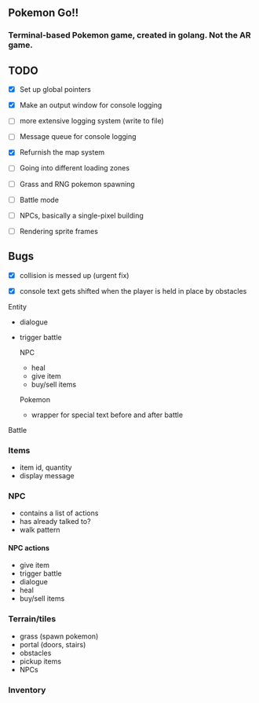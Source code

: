 

## Pokemon Go!!

### Terminal-based Pokemon game, created in golang. Not the AR game. 




## TODO
- [x] Set up global pointers
- [x] Make an output window for console logging
- [ ] more extensive logging system (write to file)
- [ ] Message queue for console logging

- [x] Refurnish the map system
- [ ] Going into different loading zones
- [ ] Grass and RNG pokemon spawning
- [ ] Battle mode
- [ ] NPCs, basically a single-pixel building
- [ ] Rendering sprite frames


## Bugs
- [x] collision is messed up (urgent fix)
- [x] console text gets shifted when the player is held in place by obstacles


Entity
- dialogue
- trigger battle

  NPC
  - heal
  - give item
  - buy/sell items

  Pokemon
  - wrapper for special text before and after battle

Battle


### Items
- item id, quantity
- display message


### NPC
  - contains a list of actions
  - has already talked to?
  - walk pattern

#### NPC actions
- give item
- trigger battle
- dialogue
- heal
- buy/sell items


### Terrain/tiles
- grass (spawn pokemon)
- portal (doors, stairs)
- obstacles
- pickup items
- NPCs


### Inventory




